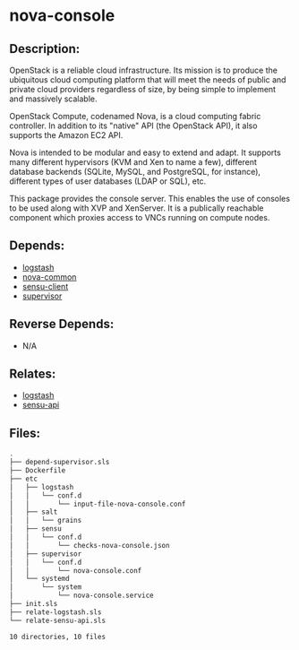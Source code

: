 # nova-console

## Description:

OpenStack is a reliable cloud infrastructure. Its mission is to produce the ubiquitous cloud computing platform that will meet the needs of public and private cloud providers regardless of size, by being simple to implement and massively scalable.

OpenStack Compute, codenamed Nova, is a cloud computing fabric controller. In addition to its "native" API (the OpenStack API), it also supports the Amazon EC2 API.

Nova is intended to be modular and easy to extend and adapt. It supports many different hypervisors (KVM and Xen to name a few), different database backends (SQLite, MySQL, and PostgreSQL, for instance), different types of user databases (LDAP or SQL), etc.

This package provides the console server.  This enables the use of consoles to be used along with XVP and XenServer.  It is a publically reachable component which proxies access to VNCs running on compute nodes.

## Depends:

  -  [logstash](/salt/logstash)
  -  [nova-common](/salt/nova-common)
  -  [sensu-client](/salt/sensu-client)
  -  [supervisor](/salt/supervisor)

## Reverse Depends:

  -  N/A

## Relates:

  -  [logstash](/salt/logstash)
  -  [sensu-api](/salt/sensu-api)

## Files:

```bash
.
├── depend-supervisor.sls
├── Dockerfile
├── etc
│   ├── logstash
│   │   └── conf.d
│   │       └── input-file-nova-console.conf
│   ├── salt
│   │   └── grains
│   ├── sensu
│   │   └── conf.d
│   │       └── checks-nova-console.json
│   ├── supervisor
│   │   └── conf.d
│   │       └── nova-console.conf
│   └── systemd
│       └── system
│           └── nova-console.service
├── init.sls
├── relate-logstash.sls
└── relate-sensu-api.sls

10 directories, 10 files
```
